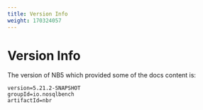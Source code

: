 ```yaml
---
title: Version Info
weight: 170324057
---
```

# Version Info

The version of NB5 which provided some of the docs content is:

```
version=5.21.2-SNAPSHOT
groupId=io.nosqlbench
artifactId=nbr
```
